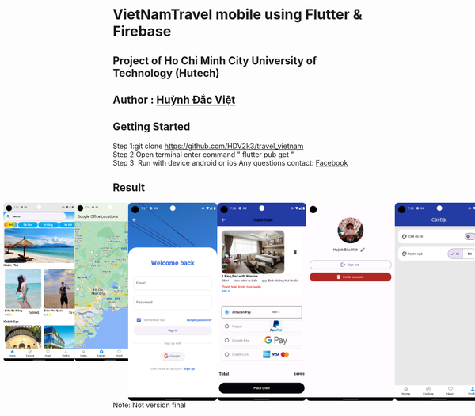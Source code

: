 # VietNamTravel mobile using Flutter & Firebase 
## Project of Ho Chi Minh City University of Technology (Hutech) <br>
## Author : <a href="https://www.facebook.com/huynh.viet.7771">Huỳnh Đắc Việt</a>  <br>

## Getting Started
Step 1:git clone https://github.com/HDV2k3/travel_vietnam <br>
Step 2:Open terminal enter command " flutter pub get "  <br>
Step 3: Run with device android or ios
Any questions contact: <a href="https://www.facebook.com/huynh.viet.7771">Facebook</a>  <br>
## Result
<div style="display: flex; flex-wrap: wrap;">
  <div style="width: 55%; display: flex; justify-content: center;">
    <img style="width: 160px; height: 320px;" alt="" src="assets/images/result.png"/>
    <img style="width: 160px; height: 320px;" alt="" src="assets/images/result1.png"/>
    <img style="width: 160px; height: 320px;" alt="" src="assets/images/result2.png"/>
    <img style="width: 160px; height: 320px;" alt="" src="assets/images/result3.png"/>
    <img style="width: 160px; height: 320px;" alt="" src="assets/images/result4.png"/>
  </div>
  <div style="width: 45%; display: flex; justify-content: center;">
    <img style="width: 200px; height: 400px;" alt="" src="assets/images/result4.png"/>
    <img style="width: 200px; height: 400px;" alt="" src="assets/images/result6.png"/>
    <img style="width: 200px; height: 400px;" alt="" src="assets/images/result7.png"/>
    <img style="width: 200px; height: 400px;" alt="" src="assets/images/result8.png"/>
  </div>
</div>
Note: Not version final 


